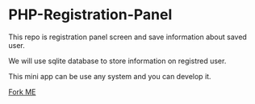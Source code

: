 PHP-Registration-Panel
======================

This repo is registration panel screen and save information about saved user.

We will use sqlite database to store information on registred user.

This mini app can be use any system and you can develop it.

[Fork ME](https://github.com/NAUniversity/PHP-Registration-Panel/fork)
